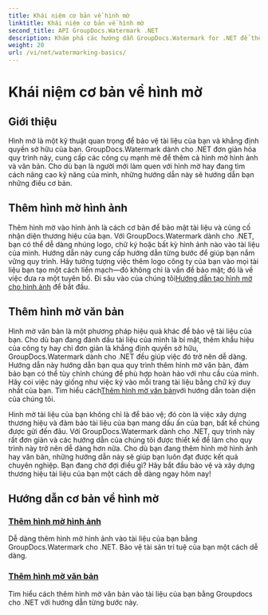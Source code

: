 ```yaml
---
title: Khái niệm cơ bản về hình mờ
linktitle: Khái niệm cơ bản về hình mờ
second_title: API GroupDocs.Watermark .NET
description: Khám phá các hướng dẫn GroupDocs.Watermark for .NET để thêm hình mờ hình ảnh và văn bản một cách dễ dàng. Bảo vệ tài liệu của bạn bằng những hướng dẫn dễ làm theo này.
weight: 20
url: /vi/net/watermarking-basics/
---
```


# Khái niệm cơ bản về hình mờ

## Giới thiệu
Hình mờ là một kỹ thuật quan trọng để bảo vệ tài liệu của bạn và khẳng định quyền sở hữu của bạn. GroupDocs.Watermark dành cho .NET đơn giản hóa quy trình này, cung cấp các công cụ mạnh mẽ để thêm cả hình mờ hình ảnh và văn bản. Cho dù bạn là người mới làm quen với hình mờ hay đang tìm cách nâng cao kỹ năng của mình, những hướng dẫn này sẽ hướng dẫn bạn những điều cơ bản.

## Thêm hình mờ hình ảnh

Thêm hình mờ vào hình ảnh là cách cơ bản để bảo mật tài liệu và củng cố nhận diện thương hiệu của bạn. Với GroupDocs.Watermark dành cho .NET, bạn có thể dễ dàng nhúng logo, chữ ký hoặc bất kỳ hình ảnh nào vào tài liệu của mình. Hướng dẫn này cung cấp hướng dẫn từng bước để giúp bạn nắm vững quy trình. Hãy tưởng tượng việc thêm logo công ty của bạn vào mọi tài liệu bạn tạo một cách liền mạch—đó không chỉ là vấn đề bảo mật; đó là về việc đưa ra một tuyên bố. Đi sâu vào của chúng tôi[Hướng dẫn tạo hình mờ cho hình ảnh](./add-image-watermark/) để bắt đầu.

## Thêm hình mờ văn bản

 Hình mờ văn bản là một phương pháp hiệu quả khác để bảo vệ tài liệu của bạn. Cho dù bạn đang đánh dấu tài liệu của mình là bí mật, thêm khẩu hiệu của công ty hay chỉ đơn giản là khẳng định quyền sở hữu, GroupDocs.Watermark dành cho .NET đều giúp việc đó trở nên dễ dàng. Hướng dẫn này hướng dẫn bạn qua quy trình thêm hình mờ văn bản, đảm bảo bạn có thể tùy chỉnh chúng để phù hợp hoàn hảo với nhu cầu của mình. Hãy coi việc này giống như việc ký vào mỗi trang tài liệu bằng chữ ký duy nhất của bạn. Tìm hiểu cách[Thêm hình mờ văn bản](./add-text-watermark/)với hướng dẫn toàn diện của chúng tôi.

Hình mờ tài liệu của bạn không chỉ là để bảo vệ; đó còn là việc xây dựng thương hiệu và đảm bảo tài liệu của bạn mang dấu ấn của bạn, bất kể chúng được gửi đến đâu. Với GroupDocs.Watermark dành cho .NET, quy trình này rất đơn giản và các hướng dẫn của chúng tôi được thiết kế để làm cho quy trình này trở nên dễ dàng hơn nữa. Cho dù bạn đang thêm hình mờ hình ảnh hay văn bản, những hướng dẫn này sẽ giúp bạn luôn đạt được kết quả chuyên nghiệp. Bạn đang chờ đợi điều gì? Hãy bắt đầu bảo vệ và xây dựng thương hiệu tài liệu của bạn một cách dễ dàng ngay hôm nay!

## Hướng dẫn cơ bản về hình mờ
### [Thêm hình mờ hình ảnh](./add-image-watermark/)
Dễ dàng thêm hình mờ hình ảnh vào tài liệu của bạn bằng GroupDocs.Watermark cho .NET. Bảo vệ tài sản trí tuệ của bạn một cách dễ dàng.
### [Thêm hình mờ văn bản](./add-text-watermark/)
Tìm hiểu cách thêm hình mờ văn bản vào tài liệu của bạn bằng Groupdocs cho .NET với hướng dẫn từng bước này.